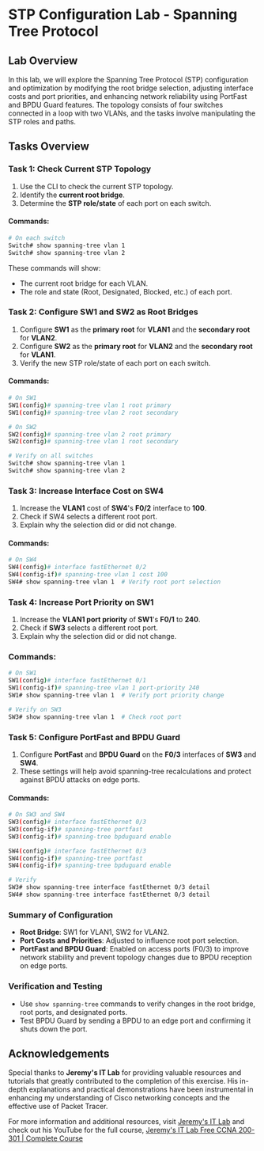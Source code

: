 # STP Configuration Lab - Spanning Tree Protocol

## Lab Overview
In this lab, we will explore the Spanning Tree Protocol (STP) configuration and optimization by modifying the root bridge selection, adjusting interface costs and port priorities, and enhancing network reliability using PortFast and BPDU Guard features. The topology consists of four switches connected in a loop with two VLANs, and the tasks involve manipulating the STP roles and paths.

## Tasks Overview

### Task 1: Check Current STP Topology

1. Use the CLI to check the current STP topology.
2. Identify the **current root bridge**.
3. Determine the **STP role/state** of each port on each switch.

#### Commands:
```bash
# On each switch
Switch# show spanning-tree vlan 1
Switch# show spanning-tree vlan 2
```
These commands will show:
- The current root bridge for each VLAN.
- The role and state (Root, Designated, Blocked, etc.) of each port.
### Task 2: Configure SW1 and SW2 as Root Bridges
1. Configure **SW1** as the **primary root** for **VLAN1** and the **secondary root** for **VLAN2**.
2. Configure **SW2** as the **primary root** for **VLAN2** and the **secondary root** for **VLAN1**.
3. Verify the new STP role/state of each port on each switch.
#### Commands:
```bash
# On SW1
SW1(config)# spanning-tree vlan 1 root primary
SW1(config)# spanning-tree vlan 2 root secondary

# On SW2
SW2(config)# spanning-tree vlan 2 root primary
SW2(config)# spanning-tree vlan 1 root secondary

# Verify on all switches
Switch# show spanning-tree vlan 1
Switch# show spanning-tree vlan 2
```
### Task 3: Increase Interface Cost on SW4
1. Increase the **VLAN1** cost of **SW4**'s **F0/2** interface to **100**.
2. Check if SW4 selects a different root port.
3. Explain why the selection did or did not change.
#### Commands:
```bash
# On SW4
SW4(config)# interface fastEthernet 0/2
SW4(config-if)# spanning-tree vlan 1 cost 100
SW4# show spanning-tree vlan 1  # Verify root port selection
```
### Task 4: Increase Port Priority on SW1
1. Increase the **VLAN1 port priority** of **SW1**'s **F0/1** to **240**.
2. Check if **SW3** selects a different root port.
3. Explain why the selection did or did not change.
### Commands:
```bash
# On SW1
SW1(config)# interface fastEthernet 0/1
SW1(config-if)# spanning-tree vlan 1 port-priority 240
SW1# show spanning-tree vlan 1  # Verify port priority change

# Verify on SW3
SW3# show spanning-tree vlan 1  # Check root port
```
### Task 5: Configure PortFast and BPDU Guard
1. Configure **PortFast** and **BPDU Guard** on the **F0/3** interfaces of **SW3** and **SW4**.
2. These settings will help avoid spanning-tree recalculations and protect against BPDU attacks on edge ports.
#### Commands:
```bash
# On SW3 and SW4
SW3(config)# interface fastEthernet 0/3
SW3(config-if)# spanning-tree portfast
SW3(config-if)# spanning-tree bpduguard enable

SW4(config)# interface fastEthernet 0/3
SW4(config-if)# spanning-tree portfast
SW4(config-if)# spanning-tree bpduguard enable

# Verify
SW3# show spanning-tree interface fastEthernet 0/3 detail
SW4# show spanning-tree interface fastEthernet 0/3 detail
```
### Summary of Configuration
- **Root Bridge**: SW1 for VLAN1, SW2 for VLAN2.
- **Port Costs and Priorities**: Adjusted to influence root port selection.
- **PortFast and BPDU Guard**: Enabled on access ports (F0/3) to improve network stability and prevent topology changes due to BPDU reception on edge ports.
### Verification and Testing
- Use `show spanning-tree` commands to verify changes in the root bridge, root ports, and designated ports.
- Test BPDU Guard by sending a BPDU to an edge port and confirming it shuts down the port.
## Acknowledgements


Special thanks to **Jeremy's IT Lab** for providing valuable resources and tutorials that greatly contributed to the completion of this exercise. His in-depth explanations and practical demonstrations have been instrumental in enhancing my understanding of Cisco networking concepts and the effective use of Packet Tracer.

For more information and additional resources, visit [Jeremy's IT Lab](https://jeremysitlab.com/) and check out his YouTube for the full course, [Jeremy's IT Lab Free CCNA 200-301 | Complete Course](https://www.youtube.com/playlist?list=PLxbwE86jKRgMpuZuLBivzlM8s2Dk5lXBQ)
